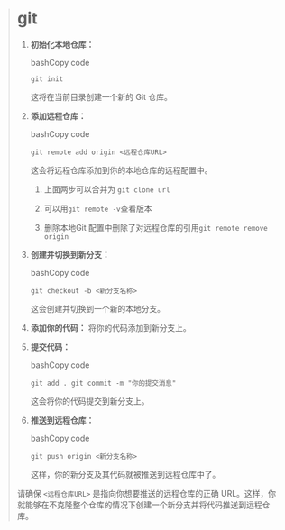 > # git
>
> 1. **初始化本地仓库：**
>
>    bashCopy code
>
>    `git init`
>
>    这将在当前目录创建一个新的 Git 仓库。
>
> 2. **添加远程仓库：**
>
>    bashCopy code
>
>    `git remote add origin <远程仓库URL>`
>
>    这会将远程仓库添加到你的本地仓库的远程配置中。
>
>    1. 上面两步可以合并为 `git clone url`
>
>    2. 可以用`git remote -v`查看版本
>
>    3. 删除本地Git 配置中删除了对远程仓库的引用`git remote remove origin`
>
> 3. **创建并切换到新分支：**
>
>    bashCopy code
>
>    `git checkout -b <新分支名称>`
>
>    这会创建并切换到一个新的本地分支。
>
> 4. **添加你的代码：** 将你的代码添加到新分支上。
>
> 5. **提交代码：**
>
>    bashCopy code
>
>    `git add . git commit -m "你的提交消息"`
>
>    这会将你的代码提交到新分支上。
>
> 6. **推送到远程仓库：**
>
>    bashCopy code
>
>    `git push origin <新分支名称>`
>
>    这样，你的新分支及其代码就被推送到远程仓库中了。
>
> 请确保 `<远程仓库URL>` 是指向你想要推送的远程仓库的正确 URL。这样，你就能够在不克隆整个仓库的情况下创建一个新分支并将代码推送到远程仓库。